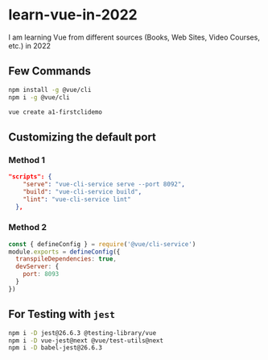 # learn-vue-in-2022

I am learning Vue from different sources (Books, Web Sites, Video Courses, etc.) in 2022

## Few Commands

```bash
npm install -g @vue/cli
npm i -g @vue/cli

vue create a1-firstclidemo
```

## Customizing the default port

### **Method 1**

```json
"scripts": {
    "serve": "vue-cli-service serve --port 8092",
    "build": "vue-cli-service build",
    "lint": "vue-cli-service lint"
  },
```

### **Method 2**

```js
const { defineConfig } = require('@vue/cli-service')
module.exports = defineConfig({
  transpileDependencies: true,
  devServer: {
    port: 8093
  }
})

```

## For Testing with `jest`

```bash
npm i -D jest@26.6.3 @testing-library/vue
npm i -D vue-jest@next @vue/test-utils@next
npm i -D babel-jest@26.6.3
```
